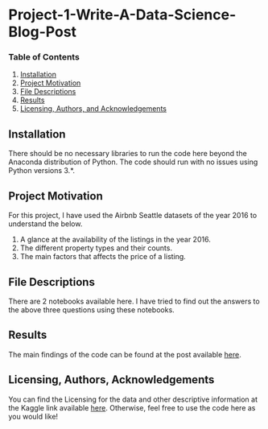 # Project-1-Write-A-Data-Science-Blog-Post

### Table of Contents

1. [Installation](#installation)
2. [Project Motivation](#motivation)
3. [File Descriptions](#files)
4. [Results](#results)
5. [Licensing, Authors, and Acknowledgements](#licensing)

## Installation <a name="installation"></a>

There should be no necessary libraries to run the code here beyond the Anaconda distribution of Python.  The code should run with no issues using Python versions 3.*.

## Project Motivation<a name="motivation"></a>

For this project, I have used the Airbnb Seattle datasets of the year 2016 to understand the below.

1. A glance at the availability of the listings in the year 2016.
2. The different property types and their counts.
3. The main factors that affects the price of a listing.


## File Descriptions <a name="files"></a>

There are 2 notebooks available here. I have tried to find out the answers to the above three questions using these notebooks.

## Results<a name="results"></a>

The main findings of the code can be found at the post available [here]().

## Licensing, Authors, Acknowledgements<a name="licensing"></a>

You can find the Licensing for the data and other descriptive information at the Kaggle link available [here](https://www.kaggle.com/airbnb/seattle/data).  Otherwise, feel free to use the code here as you would like! 
